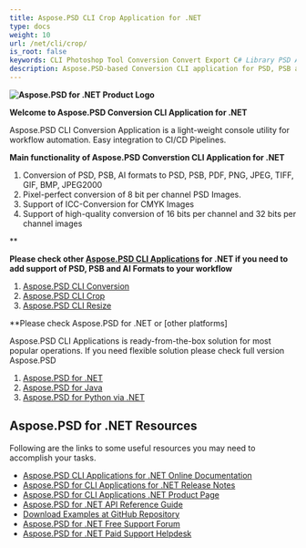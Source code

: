 ```yaml
---
title: Aspose.PSD CLI Crop Application for .NET
type: docs
weight: 10
url: /net/cli/crop/
is_root: false
keywords: CLI Photoshop Tool Conversion Convert Export C# Library PSD API
description: Aspose.PSD-based Conversion CLI application for PSD, PSB and AI File Formats. No-code CI/CD Automation. Supports conversion from PSD, PSB, AI export to PDF, TIFF, JPEG, JPEG2000, PNG, GIF and BMP. It does not require Adobe Photoshop or Adobe Illustrator to be installed and can be run from console without additional code.
---
```


**![Aspose.PSD for .NET Product Logo](home_1.png)**

**Welcome to Aspose.PSD Conversion CLI Application for .NET**

Aspose.PSD CLI Conversion Application is a light-weight console utility for workflow automation. Easy integration to CI/CD Pipelines.

**Main functionality of Aspose.PSD Converstion CLI Application for .NET**

1. Conversion of PSD, PSB, AI formats to PSD, PSB, PDF, PNG, JPEG, TIFF, GIF, BMP, JPEG2000
2. Pixel-perfect conversion of 8 bit per channel PSD Images.
3. Support of ICC-Conversion for CMYK Images
4. Support of high-quality conversion of 16 bits per channel and 32 bits per channel images

**

**Please check other [Aspose.PSD CLI Applications](https://docs.aspose.com/psd/net/cli) for .NET if you need to add support of PSD, PSB and AI Formats to your workflow**

1. [Aspose.PSD CLI Conversion](/psd/net/cli/conversion)
2. [Aspose.PSD CLI Crop](/psd/net/cli/crop)
3. [Aspose.PSD CLI Resize](/psd/net/cli/resize)

**Please check Aspose.PSD for .NET or [other platforms]

Aspose.PSD CLI Applications is ready-from-the-box solution for most popular operations. If you need flexible solution please check full version Aspose.PSD

1. [Aspose.PSD for .NET](https://releases.aspose.com/psd/net/)
2. [Aspose.PSD for Java](https://releases.aspose.com/psd/java/) 
3. [Aspose.PSD for Python via .NET](https://releases.aspose.com/psd/python-net/)

## **Aspose.PSD for .NET Resources**

Following are the links to some useful resources you may need to accomplish your tasks.

- [Aspose.PSD CLI Applications for .NET Online Documentation](/psd/net/cli/conversion)
- [Aspose.PSD for CLI Applications for .NET Release Notes](/psd/net/cli/conversion/release-notes/)
- [Aspose.PSD for CLI Applications .NET Product Page](https://products.aspose.com/psd/net/cli)
- [Aspose.PSD for .NET API Reference Guide](https://reference.aspose.com/net/psd)
- [Download Examples at GitHub Repository](https://github.com/aspose-psd/CLI-Applications)
- [Aspose.PSD for .NET Free Support Forum](https://forum.aspose.com/c/psd)
- [Aspose.PSD for .NET Paid Support Helpdesk](https://helpdesk.aspose.com/)
